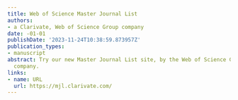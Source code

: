 ```yaml
---
title: Web of Science Master Journal List
authors:
- a Clarivate, Web of Science Group company
date: -01-01
publishDate: '2023-11-24T10:38:59.873957Z'
publication_types:
- manuscript
abstract: Try our new Master Journal List site, by the Web of Science Group, a Clarivate
  company.
links:
- name: URL
  url: https://mjl.clarivate.com/
---
```

